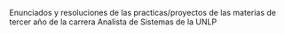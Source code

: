 Enunciados y resoluciones de las practicas/proyectos de las materias de tercer año de la carrera Analista de Sistemas de la UNLP
